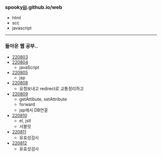 ### spookyjjj.github.io/web
- html
- scc
- javascript
----
### 돌아온 웹 공부..
- [220803](./web정리/220803.md)
- [220804](./web정리/220804.md)
  - javaScript
- [220805](./web정리/220805.md)
  - jsp
- [220808](./web정리/220808.md)
  -  요청보내고 redirect로 교통정리하고
- [220809](./web정리/220809.md)
  - getAttibute, setAttribute
  - forward
  - jsp에서 DB연결
- [220810](./web정리/220810.md)
  - el, jstl
  - 서블릿
- [220811](./web정리/220811.md)
  - 유효성검사
- [220812](./web정리/220812.md)
  - 유효성검사

